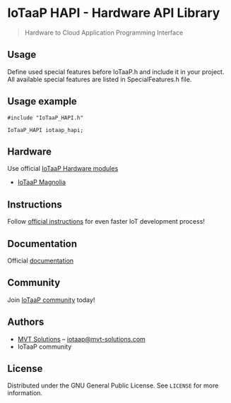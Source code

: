 # IoTaaP HAPI - Hardware API Library
> Hardware to Cloud Application Programming Interface

## Usage

Define used special features before IoTaaP.h and include it in your project. All available special features are listed in SpecialFeatures.h file.

## Usage example

```
#include "IoTaaP_HAPI.h"

IoTaaP_HAPI iotaap_hapi;
```

## Hardware

Use official [IoTaaP Hardware modules](https://www.iotaap.io/)

* [IoTaaP Magnolia](https://www.iotaap.io/platform/)

## Instructions

Follow [official instructions](https://www.iotaap.io/build/) for even faster IoT development process!

## Documentation

Official [documentation](https://docs.iotaap.io)

## Community

Join [IoTaaP community](https://community.iotaap.io) today!

## Authors

* [MVT Solutions](https://www.mvt-solutions.com) – iotaap@mvt-solutions.com
* IoTaaP community

## License

Distributed under the GNU General Public License. See ``LICENSE`` for more information.